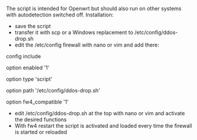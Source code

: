 The script is intended for Openwrt but should also run on other systems with autodetection switched off.
Installation:
- save the script
- transfer it with scp or a Windows replacement to /etc/config/ddos-drop.sh
- edit the /etc/config firewall with nano or vim and add there:

config include

option enabled '1'

option type 'script'

option path '/etc/config/ddos-drop.sh'

option fw4_compatible '1'

- edit /etc/config/ddos-drop.sh at the top with nano or vim and activate the desired functions
- With fw4 restart the script is activated and loaded every time the firewall is started or reloaded
